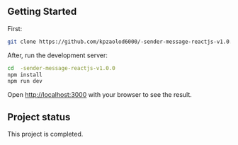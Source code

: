 ## Getting Started

First:
```bash
git clone https://github.com/kpzaolod6000/-sender-message-reactjs-v1.0.0.git

```
After, run the development server:

```bash
cd  -sender-message-reactjs-v1.0.0
npm install
npm run dev
```

Open [http://localhost:3000](http://localhost:3000) with your browser to see the result.

## Project status

This project is completed.